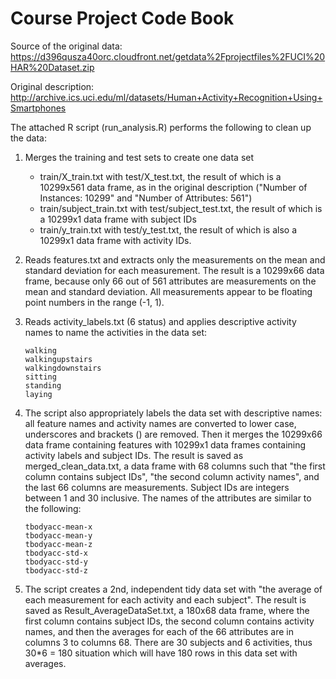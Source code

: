 Course Project Code Book
========================

Source of the original data: https://d396qusza40orc.cloudfront.net/getdata%2Fprojectfiles%2FUCI%20HAR%20Dataset.zip

Original description: http://archive.ics.uci.edu/ml/datasets/Human+Activity+Recognition+Using+Smartphones

The attached R script (run_analysis.R) performs the following to clean up the data:

 1. Merges the training and test sets to create one data set 
    *  train/X_train.txt with test/X_test.txt, the result of which is a 10299x561 data frame, as in the original description ("Number of Instances: 10299" and "Number of Attributes: 561")
    * train/subject_train.txt with test/subject_test.txt, the result of which is a 10299x1 data frame with subject IDs
    * train/y_train.txt with test/y_test.txt, the result of which is also a 10299x1 data frame with activity IDs.

 2. Reads features.txt and extracts only the measurements on the mean and standard deviation for each measurement. The result is a 10299x66 data frame, because only 66 out of 561 attributes are measurements on the mean and standard deviation. All measurements appear to be floating point numbers in the range (-1, 1).

 3. Reads activity_labels.txt (6 status) and applies descriptive activity names to name the activities in the data set:

        walking        
        walkingupstairs      
        walkingdownstairs
        sitting
        standing
        laying

 4. The script also appropriately labels the data set with descriptive names: all feature names and activity names are converted to lower case, underscores and brackets () are removed. Then it merges the 10299x66 data frame containing features with 10299x1 data frames containing activity labels and subject IDs. The result is saved as merged_clean_data.txt, a data frame with 68 columns such that "the first column contains subject IDs", "the second column activity names", and the last 66 columns are measurements. Subject IDs are integers between 1 and 30 inclusive. The names of the attributes are similar to the following:

        tbodyacc-mean-x    
        tbodyacc-mean-y  
        tbodyacc-mean-z 
        tbodyacc-std-x 
        tbodyacc-std-y 
        tbodyacc-std-z 

 5. The script creates a 2nd, independent tidy data set with "the average of each measurement for each activity and each subject". The result is saved as Result_AverageDataSet.txt, a 180x68 data frame, where the first column contains subject IDs, the second column contains activity names, and then the averages for each of the 66 attributes are in columns 3 to columns 68. There are 30 subjects and 6 activities, thus 30*6 = 180 situation which will have 180 rows in this data set with averages.


